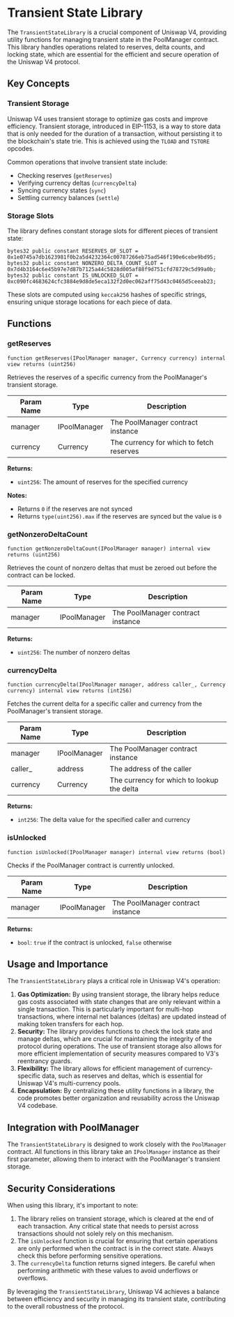 # Transient State Library

The `TransientStateLibrary` is a crucial component of Uniswap V4, providing utility functions for managing transient state in the PoolManager contract. This library handles operations related to reserves, delta counts, and locking state, which are essential for the efficient and secure operation of the Uniswap V4 protocol.

## Key Concepts

### Transient Storage

Uniswap V4 uses transient storage to optimize gas costs and improve efficiency. Transient storage, introduced in EIP-1153, is a way to store data that is only needed for the duration of a transaction, without persisting it to the blockchain's state trie. This is achieved using the `TLOAD` and `TSTORE` opcodes.

Common operations that involve transient state include:

- Checking reserves (`getReserves`)
- Verifying currency deltas (`currencyDelta`)
- Syncing currency states (`sync`)
- Settling currency balances (`settle`)

### Storage Slots

The library defines constant storage slots for different pieces of transient state:

``` solidity
bytes32 public constant RESERVES_OF_SLOT = 0x1e0745a7db1623981f0b2a5d4232364c00787266eb75ad546f190e6cebe9bd95;
bytes32 public constant NONZERO_DELTA_COUNT_SLOT = 0x7d4b3164c6e45b97e7d87b7125a44c5828d005af88f9d751cfd78729c5d99a0b;
bytes32 public constant IS_UNLOCKED_SLOT = 0xc090fc4683624cfc3884e9d8de5eca132f2d0ec062aff75d43c0465d5ceeab23;
```

These slots are computed using `keccak256` hashes of specific strings, ensuring unique storage locations for each piece of data.

## Functions

### getReserves

``` solidity
function getReserves(IPoolManager manager, Currency currency) internal view returns (uint256)
```

Retrieves the reserves of a specific currency from the PoolManager's transient storage.

| Param Name   | Type         | Description                          |
|--------------|--------------|--------------------------------------|
| manager | IPoolManager | The PoolManager contract instance
| currency | Currency | The currency for which to fetch reserves             |

**Returns:**
- `uint256`: The amount of reserves for the specified currency

**Notes:**
- Returns `0` if the reserves are not synced
- Returns `type(uint256).max` if the reserves are synced but the value is `0`

### getNonzeroDeltaCount

```solidity
function getNonzeroDeltaCount(IPoolManager manager) internal view returns (uint256)
```

Retrieves the count of nonzero deltas that must be zeroed out before the contract can be locked.

| Param Name   | Type         | Description                          |
|--------------|--------------|--------------------------------------|
| manager | IPoolManager | The PoolManager contract instance

**Returns:**

- `uint256`: The number of nonzero deltas

### currencyDelta

```solidity
function currencyDelta(IPoolManager manager, address caller_, Currency currency) internal view returns (int256)
```

Fetches the current delta for a specific caller and currency from the PoolManager's transient storage.

| Param Name   | Type         | Description                          |
|--------------|--------------|--------------------------------------|
| manager | IPoolManager | The PoolManager contract instance
| caller_ | address | The address of the caller
| currency | Currency | The currency for which to lookup the delta             |

**Returns:**

- `int256`: The delta value for the specified caller and currency

### isUnlocked

```solidity
function isUnlocked(IPoolManager manager) internal view returns (bool)
```

Checks if the PoolManager contract is currently unlocked.

| Param Name   | Type         | Description                          |
|--------------|--------------|--------------------------------------|
| manager | IPoolManager | The PoolManager contract instance

**Returns:**

- `bool`: `true` if the contract is unlocked, `false` otherwise

## Usage and Importance
The `TransientStateLibrary` plays a critical role in Uniswap V4's operation:

1. **Gas Optimization:** By using transient storage, the library helps reduce gas costs associated with state changes that are only relevant within a single transaction. This is particularly important for multi-hop transactions, where internal net balances (deltas) are updated instead of making token transfers for each hop.
2. **Security:** The library provides functions to check the lock state and manage deltas, which are crucial for maintaining the integrity of the protocol during operations. The use of transient storage also allows for more efficient implementation of security measures compared to V3's reentrancy guards.
3. **Flexibility:** The library allows for efficient management of currency-specific data, such as reserves and deltas, which is essential for Uniswap V4's multi-currency pools.
4. **Encapsulation:** By centralizing these utility functions in a library, the code promotes better organization and reusability across the Uniswap V4 codebase.

## Integration with PoolManager

The `TransientStateLibrary` is designed to work closely with the `PoolManager` contract. All functions in this library take an `IPoolManager` instance as their first parameter, allowing them to interact with the PoolManager's transient storage.

## Security Considerations

When using this library, it's important to note:

1. The library relies on transient storage, which is cleared at the end of each transaction. Any critical state that needs to persist across transactions should not solely rely on this mechanism.
2. The `isUnlocked` function is crucial for ensuring that certain operations are only performed when the contract is in the correct state. Always check this before performing sensitive operations.
3. The `currencyDelta` function returns signed integers. Be careful when performing arithmetic with these values to avoid underflows or overflows.

By leveraging the `TransientStateLibrary`, Uniswap V4 achieves a balance between efficiency and security in managing its transient state, contributing to the overall robustness of the protocol.
